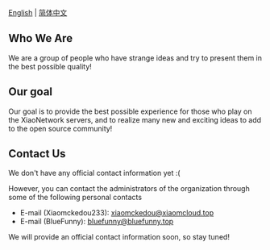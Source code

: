 [English](README.md) | [简体中文](README_cn.md)

## Who We Are
We are a group of people who have strange ideas and try to present them in the best possible quality!

## Our goal
Our goal is to provide the best possible experience for those who play on the XiaoNetwork servers, and to realize many new and exciting ideas to add to the open source community!

## Contact Us
We don't have any official contact information yet :(

However, you can contact the administrators of the organization through some of the following personal contacts

- E-mail (Xiaomckedou233): xiaomckedou@xiaomcloud.top
- E-mail (BlueFunny): bluefunny@bluefunny.top

We will provide an official contact information soon, so stay tuned!
